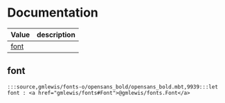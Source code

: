 # Documentation
|Value|description|
|---|---|
|[font](#font)||

## font

```moonbit
:::source,gmlewis/fonts-o/opensans_bold/opensans_bold.mbt,9939:::let font : <a href="gmlewis/fonts#Font">@gmlewis/fonts.Font</a>
```


